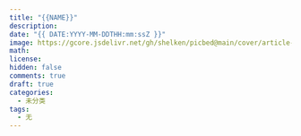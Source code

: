 ```yaml
---
title: "{{NAME}}"
description: 
date: "{{ DATE:YYYY-MM-DDTHH:mm:ssZ }}"
image: https://gcore.jsdelivr.net/gh/shelken/picbed@main/cover/article-cover-1.jpeg
math: 
license: 
hidden: false
comments: true
draft: true
categories:
  - 未分类
tags:
  - 无
---
```

